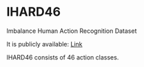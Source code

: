 # IHARD46
Imbalance Human Action Recognition Dataset

It is publicly available: [Link](https://drive.google.com/drive/folders/1IEszpyQ0Z7HwXQW8wNLmVBaTWPRWNP-8?usp=sharing)

IHARD46 consists of 46 action classes.
